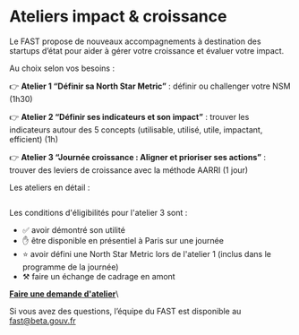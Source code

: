 # Ateliers impact & croissance

Le FAST propose de nouveaux accompagnements à destination des startups d’état pour aider à gérer votre croissance et évaluer votre impact.



Au choix selon vos besoins :

👉 **Atelier 1 “Définir sa North Star Metric”** : définir ou challenger votre NSM (1h30)

👉 **Atelier 2 “Définir ses indicateurs et son impact”** : trouver les indicateurs autour des 5 concepts (utilisable, utilisé, utile, impactant, efficient) (1h)

👉 **Atelier 3 “Journée croissance : Aligner et prioriser ses actions”** : trouver des leviers de croissance avec la méthode AARRI (1 jour)



Les ateliers en détail :

<figure><img src="https://github.com/user-attachments/assets/45ae7562-db09-47f5-933b-e86acbf21dc7" alt=""><figcaption></figcaption></figure>

Les conditions d'éligibilités pour l'atelier 3 sont :

* ✅ avoir démontré son utilité
* ✋ être disponible en présentiel à Paris sur une journée
* ⭐️ avoir défini une North Star Metric lors de l'atelier 1 (inclus dans le programme de la journée)
* ⚒️ faire un échange de cadrage en amont



[**Faire une demande d'atelier**](https://tally.so/r/3X1eVe)\


Si vous avez des questions, l’équipe du FAST est disponible au fast@beta.gouv.fr
